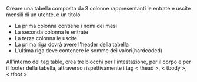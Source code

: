 Creare una tabella composta da 3 colonne rappresentanti le entrate e uscite mensili di un utente, e un titolo
 - La prima colonna contiene i nomi dei mesi
 - La seconda colonna le entrate
 - La terza colonna le uscite
 - La prima riga dovrà avere l'header della tabella
 - L'ultima riga deve contenere le somme dei valori(hardcoded)

 All'interno del tag table, crea tre blocchi per l'intestazione, per il corpo e per il footer della tabella, attraverso rispettivamente i tag < thead >, < tbody >, < tfoot >